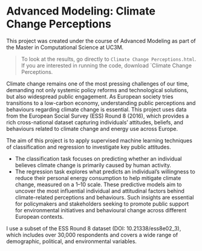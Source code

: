 # Advanced Modeling: Climate Change Perceptions

This project was created under the course of Advanced Modeling as part of the Master in Computational Science at UC3M. 

> To look at the results, go directly to `Climate Change Perceptions.html`. If you are interested in running the code, download `Climate Change Perceptions.

Climate change remains one of the most pressing challenges of our time, demanding not only systemic policy reforms and technological solutions, but also widespread public engagement. As European society tries transitions to a low-carbon economy, understanding public perceptions and behaviours regarding climate change is essential. This project uses data from the European Social Survey (ESS) Round 8 (2016), which provides a rich cross-national dataset capturing individuals’ attitudes, beliefs, and behaviours related to climate change and energy use across Europe.

The aim of this project is to apply supervised machine learning techniques of classification and regression to investigate key public attitudes.

- The classification task focuses on predicting whether an individual believes climate change is primarily caused by human activity.
- The regression task explores what predicts an individual’s willingness to reduce their personal energy consumption to help mitigate climate change, measured on a 1–10 scale. These predictive models aim to uncover the most influential individual and attitudinal factors behind climate-related perceptions and behaviours. Such insights are essential for policymakers and stakeholders seeking to promote public support for environmental initiatives and behavioural change across different European contexts.

I use a subset of the ESS Round 8 dataset (DOI: 10.21338/ess8e02_3), which includes over 30,000 respondents and covers a wide range of demographic, political, and environmental variables.
